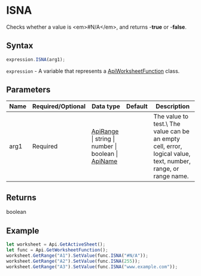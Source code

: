 # ISNA

Checks whether a value is &lt;em&gt;#N/A&lt;/em&gt;, and returns -**true** or -**false**.

## Syntax

```javascript
expression.ISNA(arg1);
```

`expression` - A variable that represents a [ApiWorksheetFunction](../ApiWorksheetFunction.md) class.

## Parameters

| **Name** | **Required/Optional** | **Data type** | **Default** | **Description** |
| ------------- | ------------- | ------------- | ------------- | ------------- |
| arg1 | Required | [ApiRange](../../ApiRange/ApiRange.md) \| string \| number \| boolean \| [ApiName](../../ApiName/ApiName.md) |  | The value to test.\ The value can be an empty cell, error, logical value, text, number, range, or range name. |

## Returns

boolean

## Example



```javascript editor-
let worksheet = Api.GetActiveSheet();
let func = Api.GetWorksheetFunction();
worksheet.GetRange("A1").SetValue(func.ISNA("#N/A"));
worksheet.GetRange("A2").SetValue(func.ISNA(255));
worksheet.GetRange("A3").SetValue(func.ISNA("www.example.com"));
```
